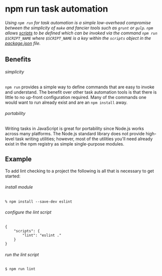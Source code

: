 # npm run task automation

###### Using `npm run` for task automation is a simple low-overhead compromise between the simplicity of `make` and fancier tools such as `grunt` or `gulp`. `npm` allows [scripts](https://www.npmjs.org/doc/misc/npm-scripts.html) to be defined which can be invoked via the command `npm run $SCRIPT_NAME` where `$SCRIPT_NAME` is a key within the `scripts` object in the [package.json](https://www.npmjs.org/doc/files/package.json.html) file.

## Benefits

###### simplicity

`npm run` provides a simple way to define commands that are easy to invoke and understand. The benefit over other task automation tools is that there is little to no up-front configuration required. Many of the commands one would want to run already exist and are an `npm install` away.

###### portability

Writing tasks in JavaScript is great for portability since Node.js works across many platforms. The Node.js standard library does not provide high-level task writing utilities; however, most of the utilities you'll need already exist in the npm registry as simple single-purpose modules.

## Example

To add lint checking to a project the following is all that is necessary to get started:

###### install module

    % npm install --save-dev eslint

###### configure the lint script

    {
        "scripts": {
            "lint": "eslint ."
        }
    }

###### run the lint script

    $ npm run lint
